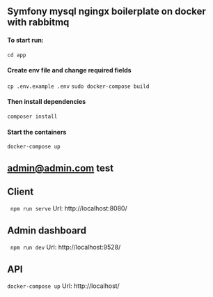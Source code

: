 
## Symfony mysql ngingx boilerplate on docker with rabbitmq
#### To start run:
```cd app```
#### Create env file and change required fields 
```cp .env.example .env```
```sudo docker-compose build```
#### Then install dependencies
```composer install```
#### Start the containers
```docker-compose up```

## admin@admin.com test

## Client
``` npm run serve```
Url: http://localhost:8080/
## Admin dashboard
``` npm run dev```
Url: http://localhost:9528/
## API
``` docker-compose up ```
Url: http://localhost/
